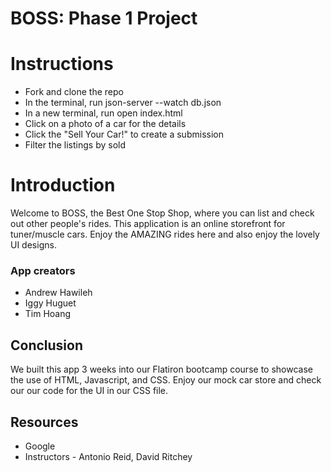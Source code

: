 # BOSS: Phase 1 Project

# Instructions

- Fork and clone the repo
- In the terminal, run json-server --watch db.json
- In a new terminal, run open index.html
- Click on a photo of a car for the details
- Click the "Sell Your Car!" to create a submission
- Filter the listings by sold

# Introduction

Welcome to BOSS, the Best One Stop Shop, where you can list and check out other people's rides. This application is an online storefront for tuner/muscle cars. Enjoy the AMAZING rides here and also enjoy the lovely UI designs.

### App creators

- Andrew Hawileh
- Iggy Huguet
- Tim Hoang

## Conclusion

We built this app 3 weeks into our Flatiron bootcamp course to showcase the use of HTML, Javascript, and CSS. Enjoy our mock car store and check our our code for the UI in our CSS file.

## Resources

- Google
- Instructors - Antonio Reid, David Ritchey
